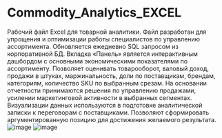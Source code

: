 # Commodity_Analytics_EXCEL
Рабочий файл Excel для товарной аналитики.
Файл разработан  для упрощения и оптимизации работы специалистов по управлению ассортимента.
Обновляется ежедневно SQL запросом из корпоративной БД.
Вкладка «Панель» является интерактивным дашбордом с основными экономическими показателями по ассортименту.
Позволяет оценивать товарооборот, валовый доход, продажи в штуках, маржинальность, доли по поставщикам, брендам, категориям, количество SKU по выбранным срезам.
На основании отчетности принимаются решения по управлению продажами, усилении маркетинговой активности в выбранных сегментах.
Визуализации данных используются в подготовке аналитической записки к переговорам с поставщиками. Позволяют сформировать аргументированную позицию для достижения желаемого результата.
![image](https://github.com/VyacheslavGusev/Commodity_Analytics_EXCEL/assets/117516863/6c374638-49ba-4f65-a13c-7369e147e712)
![image](https://github.com/VyacheslavGusev/Commodity_Analytics_EXCEL/assets/117516863/231e0b46-bda9-480e-9cdd-8e49e2fedb1f)

